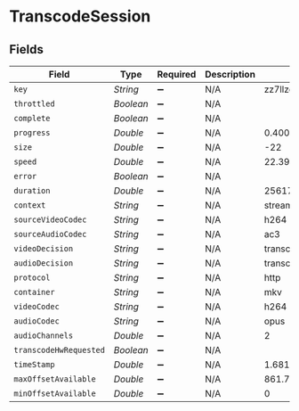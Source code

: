 # TranscodeSession


## Fields

| Field                    | Type                     | Required                 | Description              | Example                  |
| ------------------------ | ------------------------ | ------------------------ | ------------------------ | ------------------------ |
| `key`                    | *String*                 | :heavy_minus_sign:       | N/A                      | zz7llzqlx8w9vnrsbnwhbmep |
| `throttled`              | *Boolean*                | :heavy_minus_sign:       | N/A                      |                          |
| `complete`               | *Boolean*                | :heavy_minus_sign:       | N/A                      |                          |
| `progress`               | *Double*                 | :heavy_minus_sign:       | N/A                      | 0.4000000059604645       |
| `size`                   | *Double*                 | :heavy_minus_sign:       | N/A                      | -22                      |
| `speed`                  | *Double*                 | :heavy_minus_sign:       | N/A                      | 22.399999618530273       |
| `error`                  | *Boolean*                | :heavy_minus_sign:       | N/A                      |                          |
| `duration`               | *Double*                 | :heavy_minus_sign:       | N/A                      | 2561768                  |
| `context`                | *String*                 | :heavy_minus_sign:       | N/A                      | streaming                |
| `sourceVideoCodec`       | *String*                 | :heavy_minus_sign:       | N/A                      | h264                     |
| `sourceAudioCodec`       | *String*                 | :heavy_minus_sign:       | N/A                      | ac3                      |
| `videoDecision`          | *String*                 | :heavy_minus_sign:       | N/A                      | transcode                |
| `audioDecision`          | *String*                 | :heavy_minus_sign:       | N/A                      | transcode                |
| `protocol`               | *String*                 | :heavy_minus_sign:       | N/A                      | http                     |
| `container`              | *String*                 | :heavy_minus_sign:       | N/A                      | mkv                      |
| `videoCodec`             | *String*                 | :heavy_minus_sign:       | N/A                      | h264                     |
| `audioCodec`             | *String*                 | :heavy_minus_sign:       | N/A                      | opus                     |
| `audioChannels`          | *Double*                 | :heavy_minus_sign:       | N/A                      | 2                        |
| `transcodeHwRequested`   | *Boolean*                | :heavy_minus_sign:       | N/A                      |                          |
| `timeStamp`              | *Double*                 | :heavy_minus_sign:       | N/A                      | 1.6818695357764285e+09   |
| `maxOffsetAvailable`     | *Double*                 | :heavy_minus_sign:       | N/A                      | 861.778                  |
| `minOffsetAvailable`     | *Double*                 | :heavy_minus_sign:       | N/A                      | 0                        |